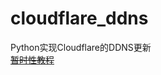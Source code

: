 <!--
 * @Author: Kowaine
 * @Description: readme
 * @Date: 2020-08-11 05:10:49
 * @LastEditTime: 2021-01-08 13:51:28
-->
# cloudflare_ddns
 Python实现Cloudflare的DDNS更新  
 <del>[暂时性教程](https://blog.kowaine.com/2020/08/11/pythonjiyucloudflarededdnsjiaoben/ "【Python】基于Cloudflare的DDNS脚本")</del>
